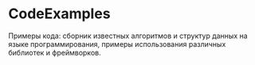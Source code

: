 # CodeExamples
Примеры кода: сборник известных алгоритмов и структур данных на языке программирования, примеры использования различных библиотек и фреймворков.
